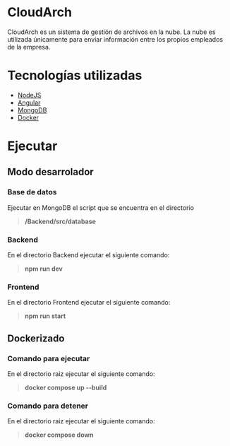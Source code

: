 # CloudArch

CloudArch es un sistema de gestión de archivos en la nube. La nube es utilizada únicamente para enviar información entre los propios empleados de la empresa.

# Tecnologías utilizadas

 - [NodeJS](https://nodejs.org/en)
 - [Angular](https://angular.io/guide/setup-local)
 - [MongoDB](https://www.mongodb.com/docs/manual/tutorial/install-mongodb-on-ubuntu/)
 - [Docker](https://docs.docker.com/engine/install/ubuntu/)
 

# Ejecutar

## Modo desarrolador

### Base de datos
Ejecutar  en MongoDB el script que se encuentra en el directorio 
>  **/Backend/src/database**

### Backend
En el directorio Backend ejecutar el siguiente comando:

> **npm run dev**

### Frontend
En el directorio Frontend ejecutar el siguiente comando:

> **npm run start**

## Dockerizado

### Comando para ejecutar
En el directorio raiz ejecutar el siguiente comando:

> **docker compose up --build**

### Comando para detener
En el directorio raiz ejecutar el siguiente comando:
> **docker compose down**


